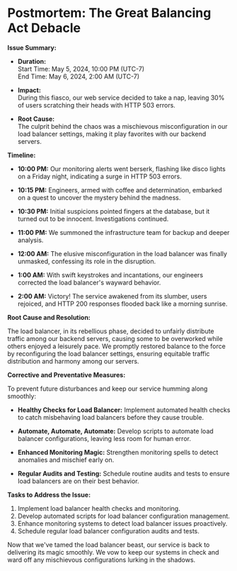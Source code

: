 # Postmortem: The Great Balancing Act Debacle

**Issue Summary:**

- **Duration:**  
  Start Time: May 5, 2024, 10:00 PM (UTC-7)  
  End Time: May 6, 2024, 2:00 AM (UTC-7)
  
- **Impact:**  
  During this fiasco, our web service decided to take a nap, leaving 30% of users scratching their heads with HTTP 503 errors.

- **Root Cause:**  
  The culprit behind the chaos was a mischievous misconfiguration in our load balancer settings, making it play favorites with our backend servers.

**Timeline:**

- **10:00 PM:** Our monitoring alerts went berserk, flashing like disco lights on a Friday night, indicating a surge in HTTP 503 errors.
  
- **10:15 PM:** Engineers, armed with coffee and determination, embarked on a quest to uncover the mystery behind the madness.

- **10:30 PM:** Initial suspicions pointed fingers at the database, but it turned out to be innocent. Investigations continued.

- **11:00 PM:** We summoned the infrastructure team for backup and deeper analysis.

- **12:00 AM:** The elusive misconfiguration in the load balancer was finally unmasked, confessing its role in the disruption.

- **1:00 AM:** With swift keystrokes and incantations, our engineers corrected the load balancer's wayward behavior.

- **2:00 AM:** Victory! The service awakened from its slumber, users rejoiced, and HTTP 200 responses flooded back like a morning sunrise.

**Root Cause and Resolution:**

The load balancer, in its rebellious phase, decided to unfairly distribute traffic among our backend servers, causing some to be overworked while others enjoyed a leisurely pace. We promptly restored balance to the force by reconfiguring the load balancer settings, ensuring equitable traffic distribution and harmony among our servers.

**Corrective and Preventative Measures:**

To prevent future disturbances and keep our service humming along smoothly:

- **Healthy Checks for Load Balancer:** Implement automated health checks to catch misbehaving load balancers before they cause trouble.
  
- **Automate, Automate, Automate:** Develop scripts to automate load balancer configurations, leaving less room for human error.

- **Enhanced Monitoring Magic:** Strengthen monitoring spells to detect anomalies and mischief early on.

- **Regular Audits and Testing:** Schedule routine audits and tests to ensure load balancers are on their best behavior.

**Tasks to Address the Issue:**

1. Implement load balancer health checks and monitoring.
2. Develop automated scripts for load balancer configuration management.
3. Enhance monitoring systems to detect load balancer issues proactively.
4. Schedule regular load balancer configuration audits and tests.

Now that we've tamed the load balancer beast, our service is back to delivering its magic smoothly. We vow to keep our systems in check and ward off any mischievous configurations lurking in the shadows.

